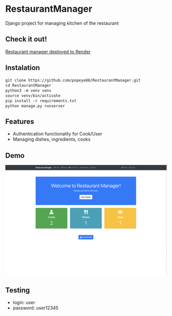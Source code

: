 # RestaurantManager

Django project for managing kitchen of the restaurant

## Check it out!

[Restaurant manager deployed to Render](https://restaurantmanager-ux66.onrender.com)

## Instalation

```shell
git clone https://github.com/popeye88/RestaurantManager.git
cd RestaurantManager
python3 -m venv venv
source venv/bin/activate
pip install -r requirements.txt
python manage.py runserver
```

## Features

* Authentication functionality for Cook/User
* Managing dishes, ingredients, cooks

## Demo

![Site screen](demo.png)

## Testing

* login: user
* password: user12345